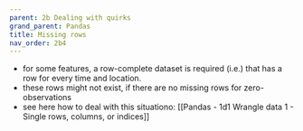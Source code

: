 ```yaml
---
parent: 2b Dealing with quirks 
grand_parent: Pandas 
title: Missing rows 
nav_order: 2b4 
---
```


- for some features, a row-complete dataset is required (i.e.) that has a row for every time and location.
- these rows might not exist, if there are no missing rows for zero-observations
- see here how to deal with this situationo: [[Pandas - 1d1 Wrangle data 1 - Single rows, columns, or indices]]
